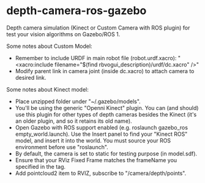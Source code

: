 # depth-camera-ros-gazebo
Depth camera simulation (Kinect or Custom Camera with ROS plugin) for test your vision algorithms on Gazebo/ROS 1.

Some notes about Custom Model:

- Remember to include URDF in main robot file (robot.urdf.xacro): "<xacro:include filename="$(find rbvogui_description)/urdf/dc.xacro" />"
- Modify parent link in camera joint (inside dc.xacro) to attach camera to desired link.


Some notes about Kinect model:

- Place unzipped folder under "~/.gazebo/models".
- You'll be using the generic "Openni Kinect" plugin. You can (and should) use this plugin for other types of depth cameras besides the Kinect (it's an older plugin, and so it retains its old name).
- Open Gazebo with ROS support enabled (e.g. roslaunch gazebo_ros empty_world.launch). Use the Insert panel to find your "Kinect ROS" model, and insert it into the world. You must source your ROS environment before use "roslaunch".
- By default, the camera is set to static for testing purpose (in model.sdf).
- Ensure that your RViz Fixed Frame matches the frameName you specified in the <plugin> tag.
- Add pointcloud2 item to RVIZ, subscribe to "/camera/depth/points".
